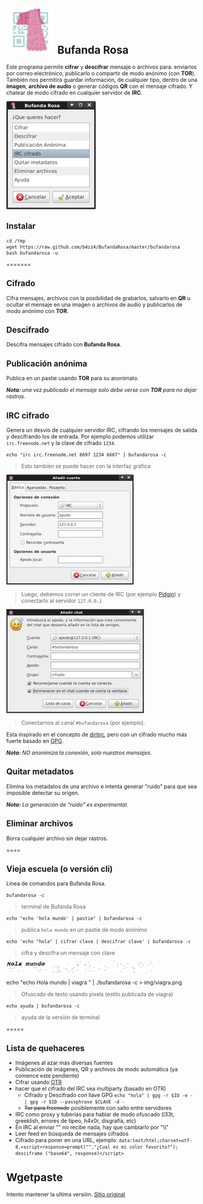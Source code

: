 # ![captura del programa](img/bufandarosa.png) Bufanda Rosa

Este programa permite **cifrar** y **descifrar** mensaje o archivos para: enviarlos por correo electrónico, publicarlo o compartir de modo anónimo (con **TOR**). 
También nos permitirá guardar información, de cualquier tipo, dentro de una **imagen**,  **archivo de audio** o generar códigos **QR** con el mensaje cifrado.
Y chatear de modo cifrado en cualquier servidor de **IRC**.

![captura del programa](img/cifrado.png)

## Instalar

~~~
cd /tmp
wget https://raw.github.com/b4zz4/BufandaRosa/master/bufandarosa
bash bufandarosa -u
~~~

=======

## Cifrado

Cifra mensajes, archivos con la posibilidad de grabarlos, salvarlo en **QR** u ocultar el mensaje en una imagen o archivos de audio y publicarlos de modo anónimo con **TOR**.

## Descifrado

Descifra mensajes cifrado con **Bufanda Rosa**.

## Publicación anónima

Publica en un pastie usando **TOR** para su anonimato.

_**Nota:** una vez publicado el mensaje solo debe verse con **TOR** para no dejar rastros._

## IRC cifrado

Genera un desvío de cualquier servidor IRC, cifrando los mensajes de salida y descifrando los de entrada. 
Por ejemplo podemos utilizar `irc.freenode.net` y la clave de cifrado `1234`.

~~~
echo "irc irc.freenode.net 6697 1234 6667" | bufandarosa -c
~~~
> Esto también se puede hacer con la interfaz gráfica

![captura del programa](img/irc.png)
> Luego, debemos correr un cliente de IRC (por ejemplo [Pidgin](https://pidgin.im/)) y conectarlo al servidor `127.0.0.1`

![captura del programa](img/canal.png)
> Conectarnos al canal `#bufandarosa` (por ejemplo).

Esta inspirado en el concepto de [dirtirc](http://dirtirc.sf.net), pero con un cifrado mucho más fuerte basado en [GPG](http://www.gnupg.org/index.es.html).

_**Nota:** NO anonímiza la conexión, solo nuestros mensajes._

## Quitar metadatos

Elimina los metadatos de una archivo e intenta generar "ruido" para que sea imposible detectar su origen.

_**Nota:** La generación de "ruido" es experimental._

## Eliminar archivos

Borra cualquier archivo sin dejar rastros.

====

## Vieja escuela (o versión cli)

Linea de comandos para Bufanda Rosa.

~~~
bufandarosa -c
~~~
> terminal de Bufanda Rosa

~~~
echo "echo 'hola mundo' | pastie" | bufandarosa -c
~~~
> publica `hola mundo` en un pastie de modo anónimo

~~~
echo 'echo "hola" | cifrar clave | descifrar clave' | bufandarosa -c
~~~
> cifra y descifra un mensaje con clave

![Mensaje de texto](img/viagra.png)

echo "echo Hola mundo | viagra " | ./bufandarosa -c > img/viagra.png
> Ofuscado de texto usando pixels (estilo publicada de viagra)


~~~
echo ayuda | bufandarosa -c
~~~
> ayuda de la versión de terminal




=====

## Lista de quehaceres

* Imágenes al azar más diversas fuentes
* Publicación de imágenes, QR y archivos de modo automática (ya comence este pendiente)
* Cifrar usando [OTR](http://www.cypherpunks.ca/otr/)
* hacer que el cifrado del IRC sea multiparty (basado en OTR)
  * Cifrado y Descifrado con llave GPG `echo "hola" | gpg -r $ID -e - | gpg -r $ID --passphrase $CLAVE -d -`
  * ~~Tor para freenode~~ posiblemente con salto entre servidores
* IRC como proxy y tuberias para hablar de modo ofuscado (l33t, greeklish, errores de tipeo, h4x0r, disgrafía, etc)
* En IRC al enviar "\" no recibe nada, hay que cambiarlo por "\\\\"
* Leer feed en búsqueda de mensajes cifrados
* Cifrado para poner en una URL, ejemplo: `data:text/html;charset=utf-8,<script>response=prompt("","¿Cual es mi color favorito?"); desciframe ("base64", response)</script>`


# Wgetpaste

Intento mantener la ultima versión. [Sitio original](http://wgetpaste.zlin.dk/)


